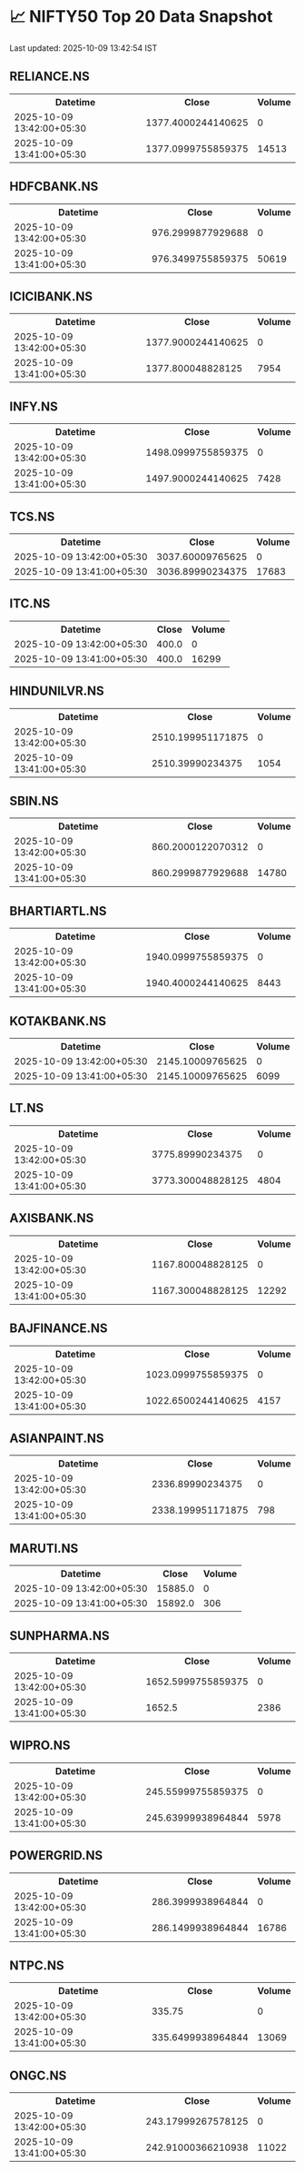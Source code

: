 # 📈 NIFTY50 Top 20 Data Snapshot

Last updated: 2025-10-09 13:42:54 IST

## RELIANCE.NS

<table>
  <tr><th>Datetime</th><th>Close</th><th>Volume</th></tr>
  <tr><td>2025-10-09 13:42:00+05:30</td><td>1377.4000244140625</td><td>0</td></tr>
  <tr><td>2025-10-09 13:41:00+05:30</td><td>1377.0999755859375</td><td>14513</td></tr>
</table>

## HDFCBANK.NS

<table>
  <tr><th>Datetime</th><th>Close</th><th>Volume</th></tr>
  <tr><td>2025-10-09 13:42:00+05:30</td><td>976.2999877929688</td><td>0</td></tr>
  <tr><td>2025-10-09 13:41:00+05:30</td><td>976.3499755859375</td><td>50619</td></tr>
</table>

## ICICIBANK.NS

<table>
  <tr><th>Datetime</th><th>Close</th><th>Volume</th></tr>
  <tr><td>2025-10-09 13:42:00+05:30</td><td>1377.9000244140625</td><td>0</td></tr>
  <tr><td>2025-10-09 13:41:00+05:30</td><td>1377.800048828125</td><td>7954</td></tr>
</table>

## INFY.NS

<table>
  <tr><th>Datetime</th><th>Close</th><th>Volume</th></tr>
  <tr><td>2025-10-09 13:42:00+05:30</td><td>1498.0999755859375</td><td>0</td></tr>
  <tr><td>2025-10-09 13:41:00+05:30</td><td>1497.9000244140625</td><td>7428</td></tr>
</table>

## TCS.NS

<table>
  <tr><th>Datetime</th><th>Close</th><th>Volume</th></tr>
  <tr><td>2025-10-09 13:42:00+05:30</td><td>3037.60009765625</td><td>0</td></tr>
  <tr><td>2025-10-09 13:41:00+05:30</td><td>3036.89990234375</td><td>17683</td></tr>
</table>

## ITC.NS

<table>
  <tr><th>Datetime</th><th>Close</th><th>Volume</th></tr>
  <tr><td>2025-10-09 13:42:00+05:30</td><td>400.0</td><td>0</td></tr>
  <tr><td>2025-10-09 13:41:00+05:30</td><td>400.0</td><td>16299</td></tr>
</table>

## HINDUNILVR.NS

<table>
  <tr><th>Datetime</th><th>Close</th><th>Volume</th></tr>
  <tr><td>2025-10-09 13:42:00+05:30</td><td>2510.199951171875</td><td>0</td></tr>
  <tr><td>2025-10-09 13:41:00+05:30</td><td>2510.39990234375</td><td>1054</td></tr>
</table>

## SBIN.NS

<table>
  <tr><th>Datetime</th><th>Close</th><th>Volume</th></tr>
  <tr><td>2025-10-09 13:42:00+05:30</td><td>860.2000122070312</td><td>0</td></tr>
  <tr><td>2025-10-09 13:41:00+05:30</td><td>860.2999877929688</td><td>14780</td></tr>
</table>

## BHARTIARTL.NS

<table>
  <tr><th>Datetime</th><th>Close</th><th>Volume</th></tr>
  <tr><td>2025-10-09 13:42:00+05:30</td><td>1940.0999755859375</td><td>0</td></tr>
  <tr><td>2025-10-09 13:41:00+05:30</td><td>1940.4000244140625</td><td>8443</td></tr>
</table>

## KOTAKBANK.NS

<table>
  <tr><th>Datetime</th><th>Close</th><th>Volume</th></tr>
  <tr><td>2025-10-09 13:42:00+05:30</td><td>2145.10009765625</td><td>0</td></tr>
  <tr><td>2025-10-09 13:41:00+05:30</td><td>2145.10009765625</td><td>6099</td></tr>
</table>

## LT.NS

<table>
  <tr><th>Datetime</th><th>Close</th><th>Volume</th></tr>
  <tr><td>2025-10-09 13:42:00+05:30</td><td>3775.89990234375</td><td>0</td></tr>
  <tr><td>2025-10-09 13:41:00+05:30</td><td>3773.300048828125</td><td>4804</td></tr>
</table>

## AXISBANK.NS

<table>
  <tr><th>Datetime</th><th>Close</th><th>Volume</th></tr>
  <tr><td>2025-10-09 13:42:00+05:30</td><td>1167.800048828125</td><td>0</td></tr>
  <tr><td>2025-10-09 13:41:00+05:30</td><td>1167.300048828125</td><td>12292</td></tr>
</table>

## BAJFINANCE.NS

<table>
  <tr><th>Datetime</th><th>Close</th><th>Volume</th></tr>
  <tr><td>2025-10-09 13:42:00+05:30</td><td>1023.0999755859375</td><td>0</td></tr>
  <tr><td>2025-10-09 13:41:00+05:30</td><td>1022.6500244140625</td><td>4157</td></tr>
</table>

## ASIANPAINT.NS

<table>
  <tr><th>Datetime</th><th>Close</th><th>Volume</th></tr>
  <tr><td>2025-10-09 13:42:00+05:30</td><td>2336.89990234375</td><td>0</td></tr>
  <tr><td>2025-10-09 13:41:00+05:30</td><td>2338.199951171875</td><td>798</td></tr>
</table>

## MARUTI.NS

<table>
  <tr><th>Datetime</th><th>Close</th><th>Volume</th></tr>
  <tr><td>2025-10-09 13:42:00+05:30</td><td>15885.0</td><td>0</td></tr>
  <tr><td>2025-10-09 13:41:00+05:30</td><td>15892.0</td><td>306</td></tr>
</table>

## SUNPHARMA.NS

<table>
  <tr><th>Datetime</th><th>Close</th><th>Volume</th></tr>
  <tr><td>2025-10-09 13:42:00+05:30</td><td>1652.5999755859375</td><td>0</td></tr>
  <tr><td>2025-10-09 13:41:00+05:30</td><td>1652.5</td><td>2386</td></tr>
</table>

## WIPRO.NS

<table>
  <tr><th>Datetime</th><th>Close</th><th>Volume</th></tr>
  <tr><td>2025-10-09 13:42:00+05:30</td><td>245.55999755859375</td><td>0</td></tr>
  <tr><td>2025-10-09 13:41:00+05:30</td><td>245.63999938964844</td><td>5978</td></tr>
</table>

## POWERGRID.NS

<table>
  <tr><th>Datetime</th><th>Close</th><th>Volume</th></tr>
  <tr><td>2025-10-09 13:42:00+05:30</td><td>286.3999938964844</td><td>0</td></tr>
  <tr><td>2025-10-09 13:41:00+05:30</td><td>286.1499938964844</td><td>16786</td></tr>
</table>

## NTPC.NS

<table>
  <tr><th>Datetime</th><th>Close</th><th>Volume</th></tr>
  <tr><td>2025-10-09 13:42:00+05:30</td><td>335.75</td><td>0</td></tr>
  <tr><td>2025-10-09 13:41:00+05:30</td><td>335.6499938964844</td><td>13069</td></tr>
</table>

## ONGC.NS

<table>
  <tr><th>Datetime</th><th>Close</th><th>Volume</th></tr>
  <tr><td>2025-10-09 13:42:00+05:30</td><td>243.17999267578125</td><td>0</td></tr>
  <tr><td>2025-10-09 13:41:00+05:30</td><td>242.91000366210938</td><td>11022</td></tr>
</table>

